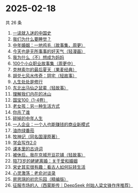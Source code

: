 # 2025-02-18

共 26 条

<!-- BEGIN WEREAD -->
<!-- 最后更新时间 2025-02-18 21:27:56 +0800 -->
1. [一读就入迷的中国史](https://weread.qq.com/web/bookDetail/35d32790813ab9a7cg01454c)
1. [我们为什么要睡觉？](https://weread.qq.com/web/bookDetail/121323f0729ac578121ce6f)
1. [中年婚姻：一地鸡毛（故事集，周更）](https://weread.qq.com/web/bookDetail/8f932ed0813ab9aabg0154a8)
1. [今天也是无所事事的好天气（轻漫画）](https://weread.qq.com/web/bookDetail/74432860813ab9a88g014633)
1. [我为什么（不）想成为妈妈](https://weread.qq.com/web/bookDetail/1fd32ce0813ab99d7g014a4c)
1. [100个小众职业故事集（周更中）](https://weread.qq.com/web/bookDetail/6d832b40813ab9a86g01102d)
1. [克林索尔的最后夏天（果麦经典）](https://weread.qq.com/web/bookDetail/a2f32870716dd8fca2f03e8)
1. [胡兑七风水传奇：阴宅（轻故事）](https://weread.qq.com/web/bookDetail/a6432070813ab9a9eg011e01)
1. [人生处处是修行](https://weread.qq.com/web/bookDetail/00932850720799b2009c8cc)
1. [东北出马仙之鼠辈（轻故事）](https://weread.qq.com/web/bookDetail/65632430813ab9a90g018e7c)
1. [理解我们内在的冰山](https://weread.qq.com/web/bookDetail/80132f80813ab99aeg019b95)
1. [国宝100（1-4卷）](https://weread.qq.com/web/bookDetail/79132ab0813ab70f5g0143c1)
1. [老女孩：另一种生活方式](https://weread.qq.com/web/bookDetail/d0732300813ab9a6eg010956)
1. [你杀了谁](https://weread.qq.com/web/bookDetail/fdb32f80813ab9a47g0136aa)
1. [碎掉的中年人生](https://weread.qq.com/web/bookDetail/2f8324b0813ab99d6g017840)
1. [一人企业：一个人也能赚钱的商业新模式](https://weread.qq.com/web/bookDetail/af832260721a48a8af8d064)
1. [油炸绿番茄](https://weread.qq.com/web/bookDetail/a3e32780813ab99c2g015bf4)
1. [牧神记（同名国漫原著）](https://weread.qq.com/web/bookDetail/47632010712cab88476dfc2)
1. [学会写作2.0](https://weread.qq.com/web/bookDetail/88c32bc0813ab9a59g017fdb)
1. [课本里的古诗词](https://weread.qq.com/web/bookDetail/27332d1071a01a0127351ec)
1. [被休后，我在京城开豆花铺（轻故事）](https://weread.qq.com/web/bookDetail/38b32de0813ab9a92g010645)
1. [陪73岁的姥姥离婚：关于爱和婚姻](https://weread.qq.com/web/bookDetail/c4332780813ab9aa1g01537b)
1. [宋史其实很有趣：看古人如何玩转生活](https://weread.qq.com/web/bookDetail/248327a0813ab9818g013b27)
1. [心灵激荡：老俞对谈录](https://weread.qq.com/web/bookDetail/0ae32b10813ab80deg012286)
1. [房思琪的初恋乐园（精编版）](https://weread.qq.com/web/bookDetail/cbb3285071eb6d2ecbba023)
1. [征服市场的人（西蒙斯传｜DeepSeek 创始人梁文锋作序推荐）](https://weread.qq.com/web/bookDetail/57d322107228916857ddb4f)
<!-- END WEREAD -->